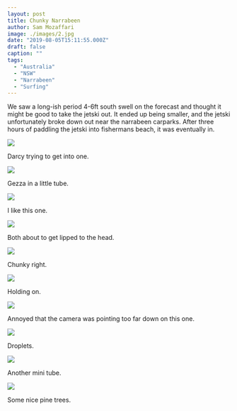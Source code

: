 ```yaml
---
layout: post
title: Chunky Narrabeen 
author: Sam Mozaffari
image: ./images/2.jpg
date: "2019-08-05T15:11:55.000Z"
draft: false
caption: ""
tags: 
  - "Australia"
  - "NSW"
  - "Narrabeen"
  - "Surfing"
---
```



We saw a long-ish period 4-6ft south swell on the forecast and thought it might be good to take the jetski out. It ended up being smaller, and the jetski unfortunately broke down out near the narrabeen carparks. After three hours of paddling the jetski into fishermans beach, it was eventually in.

![](./images/1.jpg)

Darcy trying to get into one.


![](./images/2.jpg)

Gezza in a little tube.

![](./images/3.jpg)

I like this one.

![](./images/4.jpg)

Both about to get lipped to the head.

![](./images/5.jpg)

Chunky right.

![](./images/6.jpg)

Holding on.

![](./images/7.jpg)

Annoyed that the camera was pointing too far down on this one.

![](./images/8.jpg)

Droplets.

![](./images/9.jpg)

Another mini tube.

![](./images/10.jpg)

Some nice pine trees.
